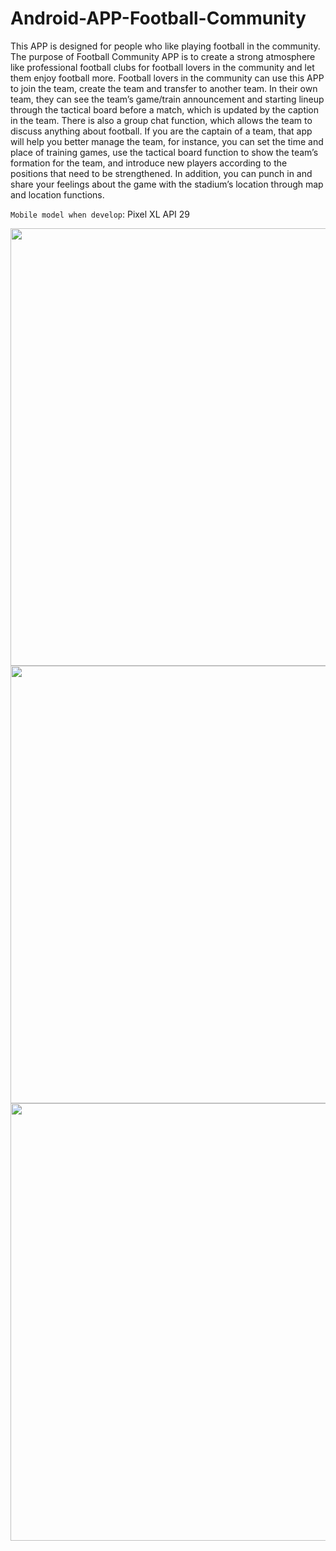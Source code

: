 # Android-APP-Football-Community
This APP is designed for people who like playing football in the community. The purpose of Football Community APP is to create a strong atmosphere like professional football clubs for football lovers in the community and let them enjoy football more. Football lovers in the community can use this APP to join the team, create the team and transfer to another team. In their own team, they can see the team’s game/train announcement and starting lineup through the tactical board before a match, which is updated by the caption in the team. There is also a group chat function, which allows the team to discuss anything about football. If you are the captain of a team, that app will help you better manage the team, for instance, you can set the time and place of training games, use the tactical board function to show the team’s formation for the team, and introduce new players according to the positions that need to be strengthened. In addition, you can punch in and share your feelings about the game with the stadium’s location through map and location functions.

`Mobile model when develop`: Pixel XL API 29

<div align=center><img src="https://github.com/WangHewei16/Football-Community-Android-APP
/Display images/Functions digrams.png?raw=true" width="700"/></div>

<div align=center><img src="https://github.com/WangHewei16/Football-Community-Android-APP
/Display images/Interfaces display.png?raw=true" width="700"/></div>

<div align=center><img src="https://github.com/WangHewei16/Football-Community-Android-APP
/Display images/Tactical&drawing board display.png?raw=true" width="700"/></div>
